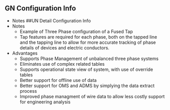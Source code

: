 ## GN Configuration Info
  - Notes
##UN Detail Configuration Info
  - Notes
    - Example of Three Phase configuration of a Fused Tap
    - Tap features are required for each phase, both on the tapped line and the tapping line to allow for more accurate tracking of phase details of devices and electric conductors.
  - Advantages
    - Supports Phase Management of unbalanced three phase systems
    - Eliminates use of complex related tables
    - Supports operational state view of system, with use of override tables
    - Better support for offline use of data
    - Better support for OMS and ADMS by simplying the data extract process
    - Improved phase managment of wire data to allow less costly support for engineering analysis 
  
